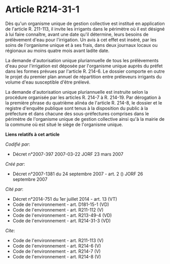 # Article R214-31-1

Dès qu'un organisme unique de gestion collective est institué en application de l'article R. 211-113, il invite les irrigants
dans le périmètre où il est désigné à lui faire connaître, avant une date qu'il détermine, leurs besoins de prélèvement d'eau
pour l'irrigation. Un avis à cet effet est inséré, par les soins de l'organisme unique et à ses frais, dans deux journaux
locaux ou régionaux au moins quatre mois avant ladite date. 

La demande d'autorisation unique pluriannuelle de tous les prélèvements d'eau pour l'irrigation est déposée par l'organisme
unique auprès du préfet dans les formes prévues par l'article R. 214-6. Le dossier comporte en outre le projet du premier
plan annuel de répartition entre préleveurs irrigants du volume d'eau susceptible d'être prélevé. 

La demande d'autorisation unique pluriannuelle est instruite selon la procédure organisée par les articles R. 214-7 à R.
214-19. Par dérogation à la première phrase du quatrième alinéa de l'article R. 214-8, le dossier et le registre d'enquête
publique sont tenus à la disposition du public à la préfecture et dans chacune des sous-préfectures comprises dans le
périmètre de l'organisme unique de gestion collective ainsi qu'à la mairie de la commune où est situé le siège de l'organisme
unique.

**Liens relatifs à cet article**

_Codifié par_:

  - Décret n°2007-397 2007-03-22 JORF 23 mars 2007

_Créé par_:

  - Décret n°2007-1381 du 24 septembre 2007 - art. 2 () JORF 26 septembre 2007

_Cité par_:

  - Décret n°2014-751 du 1er juillet 2014 - art. 13 (VT)
  - Code de l'environnement - art. D181-15-1 (VD)
  - Code de l'environnement - art. R211-112 (V)
  - Code de l'environnement - art. R213-49-4 (VD)
  - Code de l'environnement - art. R214-31-3 (VD)

_Cite_:

  - Code de l'environnement - art. R211-113 (V)
  - Code de l'environnement - art. R214-6 (V)
  - Code de l'environnement - art. R214-7 (V)
  - Code de l'environnement - art. R214-8 (V)
